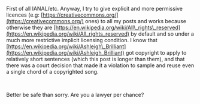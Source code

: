 First of all IANAL/etc. Anyway, I try to give explicit and more permissive licences (e.g: [https://creativecommons.org/](https://creativecommons.org/) ones) to all my posts and works because otherwise they are [https://en.wikipedia.org/wiki/All\_rights\_reserved](https://en.wikipedia.org/wiki/All_rights_reserved) by default and so under a much more restrictive implicit licensing condition. I know that [https://en.wikipedia.org/wiki/Ashleigh\_Brilliant](https://en.wikipedia.org/wiki/Ashleigh_Brilliant) got copyright to apply to relatively short sentences (which this post is longer than them), and that there was a court decision that made it a violation to sample and reuse even a single chord of a copyrighted song.

&#x200B;

Better be safe than sorry. Are you a lawyer per chance?
